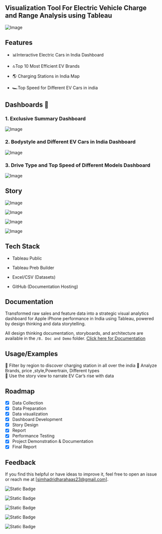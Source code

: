 ## Visualization Tool For Electric Vehicle Charge and Range Analysis using Tableau

![Image](https://github.com/user-attachments/assets/d29d119f-f108-4232-a003-bcb747f4d6ef)


## Features

- 📊Interactive Electric Cars in India Dashboard

- 🔝Top 10 Most Efficient EV Brands

- 🌎 Charging Stations in India Map

- 🏎️Top Speed for Different EV Cars in india 




## Dashboards 📸

### 1. Exclusive Summary Dashboard 
![Image](https://github.com/user-attachments/assets/5c836fa4-2a8a-4e4a-b3c4-a59307c9f530)

### 2. Bodystyle and Different EV Cars in India Dashboard
![Image](https://github.com/user-attachments/assets/74310d24-4a16-460b-ac53-bb86414efe90)

### 3. Drive Type and Top Speed of Different Models Dashboard
![Image](https://github.com/user-attachments/assets/9375251e-7938-47a7-b9bc-7e9529e413a7)

## Story

![Image](https://github.com/user-attachments/assets/bbe5b458-a682-4e57-b135-75a2fcf85316)

![Image](https://github.com/user-attachments/assets/bca7d222-1f9a-4e18-b53d-08648398de83)

![Image](https://github.com/user-attachments/assets/df45c8de-d634-4238-89ef-2b8acf86be08)

![Image](https://github.com/user-attachments/assets/a2383bd6-23fb-40ef-b814-6cc9eee516b4)


## Tech Stack
  - Tableau Public

  - Tableau Preb Builder

  - Excel/CSV (Datasets)

  - GitHub (Documentation Hosting)

## Documentation

Transformed raw sales and feature data into a strategic visual analytics dashboard for Apple iPhone performance in India using Tableau, powered by design thinking and data storytelling.

All design thinking documentation, storyboards, and architecture are available in the `/8. Doc and Demo` folder.
[ Click here for Documentation](https://drive.google.com/file/d/15AN1bvYyUA-HEF-wuXahXbG53zrtS0wa/view?usp=drive_link)

## Usage/Examples
📌 Filter by region to discover charging station in all over the india
📌 Analyze Brands, price ,style,Powertrain, Different types   
📌 Use the story view to narrate EV Car’s rise with data  


## Roadmap
- [x] Data Collection  
- [x] Data Preparation
- [x] Data visualization 
- [x] Dashboard Development  
- [x] Story Design  
- [x] Report
- [x] Performance Testing
- [x] Project Demonstration & Documentation
- [x] Final Report

## Feedback

If you find this helpful or have ideas to improve it, feel free to open an issue or reach me at [simhadridharahaas23@gmail.com].


![Static Badge](https://img.shields.io/badge/Tableau-1c0c6f?style=plastic) 

![Static Badge](https://img.shields.io/badge/Data_Visualization-310a59?style=plastic)

![Static Badge](https://img.shields.io/badge/Data_Analysis-360421?style=plastic)

![Static Badge](https://img.shields.io/badge/Dashboards_&_Stories-300520?style=plastic)

![Static Badge](https://img.shields.io/badge/UI/UX-0a0420?style=plastic)
